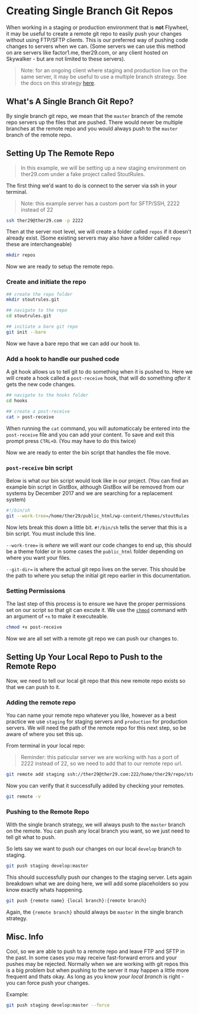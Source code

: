 # Creating Single Branch Git Repos 

When working in a staging or production environment that is **not** Flywheel, it may be useful to create a remote git repo to easily push your changes without using FTP/SFTP clients. This is our preferred way of pushing code changes to servers when we can. (Some servers we can use this method on are servers like factor1.me, ther29.com, or any client hosted on Skywalker - but are not limited to these servers).

>Note: for an ongoing client where staging and production live on the same server, it may be useful to use a multiple branch strategy. See the docs on this strategy [here](https://github.com/factor1/developer-resources/blob/master/remote%20server%20repos/multi-branch-repos.md).

## What's A Single Branch Git Repo?
By single branch git repo, we mean that the `master` branch of the remote repo servers up the files that are pushed. There would never be multiple branches at the remote repo and you would always push to the `master` branch of the remote repo. 

## Setting Up The Remote Repo
> In this example, we will be setting up a new staging environment on ther29.com under a fake project called StoutRules.

The first thing we'd want to do is connect to the server via ssh in your terminal.

>Note: this example server has a custom port for SFTP/SSH, 2222 instead of 22

```sh
ssh ther29@ther29.com -p 2222
```

Then at the server root level, we will create a folder called `repos` if it doesn't already exist. (Some existing servers may also have a folder called `repo` these are interchangeable)

```sh
mkdir repos
```

Now we are ready to setup the remote repo.

### Create and initiate the repo
```sh
## create the repo folder
mkdir stoutrules.git 

## navigate to the repo
cd stoutrules.git

## initiate a bare git repo
git init --bare
```

Now we have a bare repo that we can add our hook to.

### Add a hook to handle our pushed code 
A git hook allows us to tell git to do something when it is pushed to. Here we will create a hook called a `post-receive` hook, that will do something _after_ it gets the new code changes.

```sh
## navigate to the hooks folder 
cd hooks

## create a post-receive
cat > post-receive
```

When running the `cat` command, you will automaticcaly be entered into the `post-receive` file and you can add your content. To save and exit this prompt press `CTRL+D`. (You may have to do this twice)

Now we are ready to enter the bin script that handles the file move.

### `post-receive` bin script
Below is what our bin script would look like in our project. (You can find an example bin script in GistBox, although GistBox will be removed from our systems by December 2017 and we are searching for a replacement system)

```sh
#!/bin/sh
git --work-tree=/home/ther29/public_html/wp-content/themes/stoutRules --git-dir=/home/ther29/repos/stoutrules.git checkout -f
```

Now lets break this down a little bit. `#!/bin/sh` tells the server that this is a bin script. You must include this line.

`--work-tree=` is _where_ we will want our code changes to end up, this should be a theme folder or in some cases the `public_html` folder depending on where you want your files.

`--git-dir=` is where the actual git repo lives on the server. This should be the path to where you setup the initial git repo earlier in this documentation. 

### Setting Permissions
The last step of this process is to ensure we have the proper permissions set on our script so that git can excute it. We use the [`chmod`](https://en.wikipedia.org/wiki/Chmod) command with an argument of `+x` to make it executeable. 

```sh
chmod +x post-receive
```

Now we are all set with a remote git repo we can push our changes to. 

## Setting Up Your Local Repo to Push to the Remote Repo
Now, we need to tell our local git repo that this new remote repo exists so that we can push to it.

### Adding the remote repo
You can name your remote repo whatever you like, however as a best practice we use `staging` for staging servers and `production` for production servers. We will need the path of the remote repo for this next step, so be aware of where you set this up.

From terminal in your local repo:

>Reminder: this paticular server we are working with has a port of 2222 instead of 22, so we need to add that to our remote repo url.

```sh
git remote add staging ssh://ther29@ther29.com:222/home/ther29/repo/stoutrules.git
```

Now you can verify that it successfully added by checking your remotes.

```sh
git remote -v
```

### Pushing to the Remote Repo
With the single branch strategy, we will always push to the `master` branch on the remote. You can push any local branch you want, so we just need to tell git what to push.

So lets say we want to push our changes on our local `develop` branch to staging.

```sh
git push staging develop:master
```

This should successfully push our changes to the staging server. Lets again breakdown what we are doing here, we will add some placeholders so you know exactly whats happening.

```sh
git push {remote name} {local branch}:{remote branch}
```

Again, the `{remote branch}` should always be `master` in the single branch strategy. 

## Misc. Info
Cool, so we are able to push to a remote repo and leave FTP and SFTP in the past. In some cases you may receive fast-forward errors and your pushes may be rejected. Normally when we are working with git repos this is a big problem but when pushing to the server it may happen a little more frequent and thats okay. As long as you know _your local branch_ is right - you can force push your changes.

Example:
```sh
git push staging develop:master --force
```
